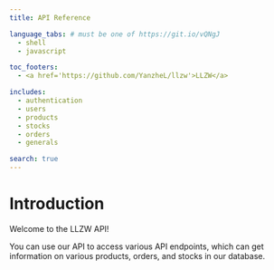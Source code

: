 ```yaml
---
title: API Reference

language_tabs: # must be one of https://git.io/vQNgJ
  - shell
  - javascript

toc_footers:
  - <a href='https://github.com/YanzheL/llzw'>LLZW</a>

includes:
  - authentication
  - users
  - products
  - stocks
  - orders
  - generals

search: true
---
```


# Introduction

Welcome to the LLZW API! 

You can use our API to access various API endpoints, which can get information on various products, orders, and stocks in our database.

